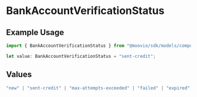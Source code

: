 # BankAccountVerificationStatus

## Example Usage

```typescript
import { BankAccountVerificationStatus } from "@moovio/sdk/models/components";

let value: BankAccountVerificationStatus = "sent-credit";
```

## Values

```typescript
"new" | "sent-credit" | "max-attempts-exceeded" | "failed" | "expired" | "successful"
```